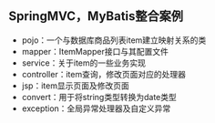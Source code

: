 ## SpringMVC，MyBatis整合案例
+ pojo：一个与数据库商品列表item建立映射关系的类
+ mapper：ItemMapper接口与其配置文件
+ service：关于item的一些业务实现
+ controller：item查询，修改页面对应的处理器
+ jsp：item显示页面及修改页面
+ convert：用于将string类型转换为date类型
+ exception：全局异常处理器及自定义异常